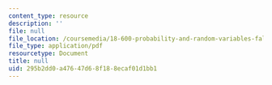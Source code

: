 ```yaml
---
content_type: resource
description: ''
file: null
file_location: /coursemedia/18-600-probability-and-random-variables-fall-2019/295b2dd0a47647d68f188ecaf01d1bb1_MIT18_600F19_lec4.pdf
file_type: application/pdf
resourcetype: Document
title: null
uid: 295b2dd0-a476-47d6-8f18-8ecaf01d1bb1
---
```

